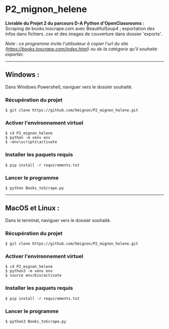 # P2_mignon_helene
**Livrable du Projet 2 du parcours D-A Python d'OpenClassrooms :**
Scraping de books.toscrape.com avec BeautifulSoup4 ; exportation des infos dans fichiers .csv et des images de couverture dans dossier 'exports'.

_Note : ce programme invite l'utilisateur à copier l'url du site (https://books.toscrape.com/index.html) ou de la catégorie qu'il souhaite exporter._

----------------------------------------------

## Windows :
Dans Windows Powershell, naviguer vers le dossier souhaité.
### Récupération du projet

    $ git clone https://github.com/hmignon/P2_mignon_helene.git

### Activer l'environnement virtuel
    $ cd P2_mignon_helene 
    $ python -m venv env 
    $ ~env\scripts\activate
    
### Installer les paquets requis
    $ pip install -r requirements.txt

### Lancer le programme
    $ python Books_toScrape.py
    
----------------------------------------------
## MacOS et Linux :
Dans le terminal, naviguer vers le dossier souhaité.
### Récupération du projet

    $ git clone https://github.com/hmignon/P2_mignon_helene.git

### Activer l'environnement virtuel
    $ cd P2_mignon_helene 
    $ python3 -m venv env 
    $ source env/bin/activate
    
### Installer les paquets requis
    $ pip install -r requirements.txt

### Lancer le programme
    $ python3 Books_toScrape.py
